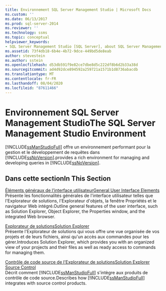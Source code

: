 ```yaml
---
title: Environnement SQL Server Management Studio | Microsoft Docs
ms.custom: ''
ms.date: 06/13/2017
ms.prod: sql-server-2014
ms.reviewer: ''
ms.technology: ssms
ms.topic: conceptual
helpviewer_keywords:
- SQL Server Management Studio [SQL Server], about SQL Server Management Studio
ms.assetid: 73f4db18-6b4e-4b72-9dce-449bd5de8eab
author: stevestein
ms.author: sstein
ms.openlocfilehash: d53db591f9e82ce7dbe8d5c222df8b6d2b33a38d
ms.sourcegitcommit: ad4d92dce894592a259721a1571b1d8736abacdb
ms.translationtype: MT
ms.contentlocale: fr-FR
ms.lasthandoff: 08/04/2020
ms.locfileid: "87611466"
---
```

# <a name="the-sql-server-management-studio-environment"></a><span data-ttu-id="ba81d-102">Environnement SQL Server Management Studio</span><span class="sxs-lookup"><span data-stu-id="ba81d-102">The SQL Server Management Studio Environment</span></span>
  [!INCLUDE[ssManStudioFull](../includes/ssmanstudiofull-md.md)] <span data-ttu-id="ba81d-103">offre un environnement performant pour la gestion et le développement de requêtes dans [!INCLUDE[ssNoVersion](../includes/ssnoversion-md.md)].</span><span class="sxs-lookup"><span data-stu-id="ba81d-103">provides a rich environment for managing and developing queries in [!INCLUDE[ssNoVersion](../includes/ssnoversion-md.md)].</span></span>  
  
## <a name="in-this-section"></a><span data-ttu-id="ba81d-104">Dans cette section</span><span class="sxs-lookup"><span data-stu-id="ba81d-104">In This Section</span></span>  
 [<span data-ttu-id="ba81d-105">Éléments généraux de l’interface utilisateur</span><span class="sxs-lookup"><span data-stu-id="ba81d-105">General User Interface Elements</span></span>](general-user-interface-elements.md)  
 <span data-ttu-id="ba81d-106">Présente les fonctionnalités générales de l'interface utilisateur telles que l'Explorateur de solutions, l'Explorateur d'objets, la fenêtre Propriétés et le navigateur Web intégré.</span><span class="sxs-lookup"><span data-stu-id="ba81d-106">Outline general features of the user interface, such as Solution Explorer, Object Explorer, the Properties window, and the integrated Web browser.</span></span>  
  
 [<span data-ttu-id="ba81d-107">Explorateur de solutions</span><span class="sxs-lookup"><span data-stu-id="ba81d-107">Solution Explorer</span></span>](solution/solution-explorer.md)  
 <span data-ttu-id="ba81d-108">Présente l'Explorateur de solutions qui vous offre une vue organisée de vos projets et de leurs fichiers, ainsi qu'un accès aux commandes pour les gérer.</span><span class="sxs-lookup"><span data-stu-id="ba81d-108">Introduces Solution Explorer, which provides you with an organized view of your projects and their files as well as ready access to commands for managing them.</span></span>  
  
 [<span data-ttu-id="ba81d-109">Contrôle de code source de l'Explorateur de solutions</span><span class="sxs-lookup"><span data-stu-id="ba81d-109">Solution Explorer Source Control</span></span>](../database-engine/solution-explorer-source-control.md)  
 <span data-ttu-id="ba81d-110">Décrit comment [!INCLUDE[ssManStudioFull](../includes/ssmanstudiofull-md.md)] s'intègre aux produits de contrôle de code source.</span><span class="sxs-lookup"><span data-stu-id="ba81d-110">Describes how [!INCLUDE[ssManStudioFull](../includes/ssmanstudiofull-md.md)] integrates with source control products.</span></span>  
  
  
